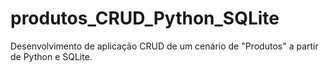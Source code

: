 # produtos_CRUD_Python_SQLite
 Desenvolvimento de aplicação CRUD de um cenário de "Produtos" a partir de Python e SQLite.
